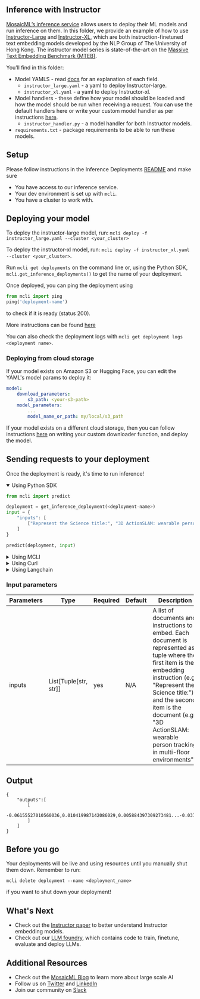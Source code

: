 ## Inference with Instructor

[MosaicML’s inference service](https://www.mosaicml.com/blog/inference-launch) allows users to deploy their ML models and run inference on them. In this folder, we provide an example of how to use [Instructor-Large](https://huggingface.co/hkunlp/instructor-large) and [Instructor-XL](https://huggingface.co/hkunlp/instructor-xl), which are both instruction-finetuned text embedding models developed by the NLP Group of The University of Hong Kong. The instructor model series is state-of-the-art on the [Massive Text Embedding Benchmark (MTEB)](https://huggingface.co/blog/mteb).


You’ll find in this folder:

- Model YAMLS - read [docs](https://docs.mosaicml.com/projects/mcli/en/latest/inference/inference_schema.html) for an explanation of each field.
    - `instructor_large.yaml` - a yaml to deploy Instructor-large.
    - `instructor_xl.yaml` - a yaml to deploy Instructor-xl.
- Model handlers - these define how your model should be loaded and how the model should be run when receiving a request. You can use the default handlers here or write your custom model handler as per instructions [here](https://docs.mosaicml.com/projects/mcli/en/latest/inference/deployment_features.html#custom-model-handlers).
    - `instructor_handler.py` - a model handler for both Instructor models.
- `requirements.txt` - package requirements to be able to run these models.


## Setup

Please follow instructions in the Inference Deployments [README](https://github.com/junhua-wu/mosaicml-examples/tree/main/examples/inference-deployments/README.md) and make sure
- You have access to our inference service.
- Your dev environment is set up with `mcli`.
- You have a cluster to work with.

## Deploying your model

To deploy the instructor-large model, run: `mcli deploy -f instructor_large.yaml --cluster <your_cluster>`

To deploy the instructor-xl model, run: `mcli deploy -f instructor_xl.yaml --cluster <your_cluster>`.

Run `mcli get deployments` on the command line or, using the Python SDK, `mcli.get_inference_deployments()` to get the name of your deployment.


Once deployed, you can ping the deployment using
```python
from mcli import ping
ping('deployment-name')
```
to check if it is ready (status 200).

More instructions can be found [here](https://docs.mosaicml.com/projects/mcli/en/latest/quick_start/quick_start_inference.html)

You can also check the deployment logs with `mcli get deployment logs <deployment name>`.

### Deploying from cloud storage
If your model exists on Amazon S3 or Hugging Face, you can edit the YAML's model params to deploy it:
```yaml
model:
    download_parameters:
        s3_path: <your-s3-path>
    model_parameters:
        ...
        model_name_or_path: my/local/s3_path
```

If your model exists on a different cloud storage, then you can follow instructions [here](https://docs.mosaicml.com/projects/mcli/en/latest/inference/deployment_features.html#id1) on writing your custom downloader function, and deploy the model.

## Sending requests to your deployment

Once the deployment is ready, it's time to run inference!

<details open>
<summary> Using Python SDK </summary>


```python
from mcli import predict

deployment = get_inference_deployment(<deployment-name>)
input = {
    "inputs": [
        ["Represent the Science title:", "3D ActionSLAM: wearable person tracking in multi-floor environments"]
    ]
}

predict(deployment, input)

```
</details>

<details>
<summary> Using MCLI </summary>

```bash
mcli predict <deployment-name> --input '{"inputs":  [["Represent the Science title:", "3D ActionSLAM: wearable person tracking"]]}'

```
</details>

<details>
<summary> Using Curl </summary>

```bash
curl https://<deployment-name>.inf.hosted-on.mosaicml.hosting/predict \
-H "Authorization: <your_api_key>" \
-d '{"inputs":  [["Represent the Science title:", "3D ActionSLAM: wearable person tracking in multi-floor environments"]]}'
```
</details>

<details>
<summary> Using Langchain </summary>

```python
from getpass import getpass
MOSAICML_API_TOKEN = getpass()
import os
os.environ["MOSAICML_API_TOKEN"] = MOSAICML_API_TOKEN

from langchain.embeddings import MosaicMLInstructorEmbeddings
embeddings = MosaicMLInstructorEmbeddings(
    query_instruction="Represent the query for retrieval: "
)
query_text = "This is a test query."
query_result = embeddings.embed_query(query_text)

document_text = "This is a test document."
document_result = embeddings.embed_documents([document_text])

import numpy as np

query_numpy = np.array(query_result)
document_numpy = np.array(document_result[0])
similarity = np.dot(query_numpy, document_numpy) / (np.linalg.norm(query_numpy)*np.linalg.norm(document_numpy))
print(f"Cosine similarity between document and query: {similarity}")
 ```
 </details>


### Input parameters
| Parameters | Type | Required | Default | Description |
| --- | --- | --- | --- | --- |
| inputs | List[Tuple[str, str]] | yes | N/A | A list of documents and instructions to embed. Each document is represented as tuple where the first item is the embedding instruction (e.g. "Represent the Science title:") and the second item is the document (e.g. "3D ActionSLAM: wearable person tracking in multi-floor environments"). |


## Output
```
{
    "outputs":[
        [
            -0.06155527010560036,0.010419987142086029,0.005884397309273481...-0.03766140714287758,0.010227023623883724,0.04394740238785744
        ]
    ]
}
```

## Before you go

Your deployments will be live and using resources until you manually shut them down. Remember to run:
```
mcli delete deployment --name <deployment_name>
```
if you want to shut down your deployment!

## What's Next
 - Check out the [Instructor paper](https://instructor-embedding.github.io) to better understand Instructor embedding models.
 - Check out our [LLM foundry](https://github.com/mosaicml/llm-foundry), which contains code to train, finetune, evaluate and deploy LLMs.


## Additional Resources
- Check out the [MosaicML Blog](https://www.mosaicml.com/blog) to learn more about large scale AI
- Follow us on [Twitter](https://twitter.com/mosaicml) and [LinkedIn](https://www.linkedin.com/company/mosaicml)
- Join our community on [Slack](https://mosaicml.me/slack)
